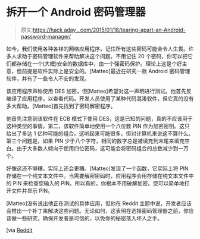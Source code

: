 # 拆开一个 Android 密码管理器

> 原文:[https://hack aday . com/2015/01/18/tearing-apart-an-Android-password-manager/](https://hackaday.com/2015/01/18/tearing-apart-an-android-password-manager/)

如今，我们使用各种各样的网络应用程序，记住所有这些密码可能会令人生畏。许多人求助于密码管理软件来帮助解决这个问题。不用记住 20 个密码，你可以把它们都存储在一个(大概)安全的数据库中，由一个强密码保护。理论上这是个好主意，但前提是软件实际上是安全的。[Matteo]最近在研究一款 Android 密码管理软件，并有了一些令人不安的发现。

该应用程序声称使用 DES 加密，但[Matteo]希望对这一声明进行测试。他首先反编译了应用程序，以查看代码。开发人员使用了某种代码混淆软件，但它真的没有多大帮助。[Matteo]首先找到了密码解密程序。

他首先注意到该软件在 ECB 模式下使用 DES，这是已知的问题，真的不应该用于这种类型的事情。第二，该软件简单地使用一个八位数 PIN 作为加密密钥。这只给出了多达 1 亿种可能的组合。这听起来可能很多，但对计算机来说这不算什么。第三个问题是，如果 PIN 少于八个字符，相同的数字总是被填充到末尾来填充空白。由于大多数人倾向于使用四位密码，这可能会将密码组合的总数减少到一万个。

好像这还不够糟，实际上还会更糟。[Matteo]发现了一个函数，它实际上将 PIN 存储在一个纯文本文件中。当需要解密密码时，应用程序会用存储在纯文本文件中的 PIN 来检查您输入的 PIN。所以真的，你根本不用破解加密。您可以简单地打开文件并显示 PIN。

[Matteo]没有说出他正在测试的具体应用，但他在 Reddit 主题中说，开发者应该会推出一个补丁来解决这些问题。无论如何，这表明在选择密码管理器之前，你应该做一些研究，确保开发者是可信的，以免你的秘密落入坏人之手。

[via [Reddit](http://www.reddit.com/r/netsec/comments/2sedtv/how_to_do_not_a_password_manager/ "reddit.com")